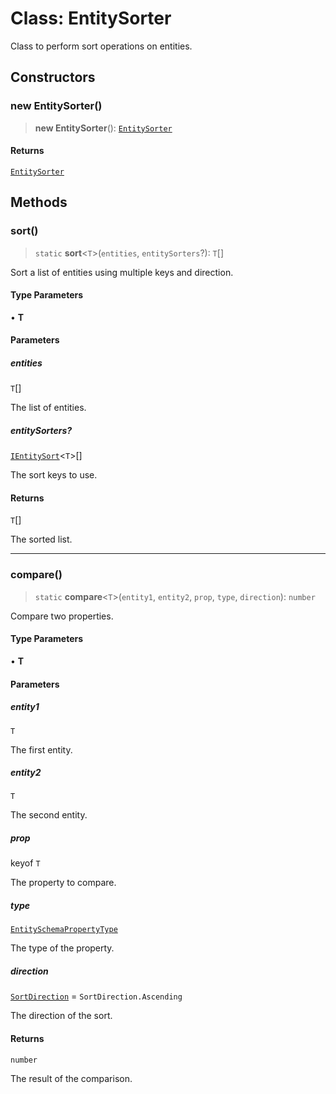 # Class: EntitySorter

Class to perform sort operations on entities.

## Constructors

### new EntitySorter()

> **new EntitySorter**(): [`EntitySorter`](EntitySorter.md)

#### Returns

[`EntitySorter`](EntitySorter.md)

## Methods

### sort()

> `static` **sort**\<`T`\>(`entities`, `entitySorters`?): `T`[]

Sort a list of entities using multiple keys and direction.

#### Type Parameters

• **T**

#### Parameters

##### entities

`T`[]

The list of entities.

##### entitySorters?

[`IEntitySort`](../interfaces/IEntitySort.md)\<`T`\>[]

The sort keys to use.

#### Returns

`T`[]

The sorted list.

***

### compare()

> `static` **compare**\<`T`\>(`entity1`, `entity2`, `prop`, `type`, `direction`): `number`

Compare two properties.

#### Type Parameters

• **T**

#### Parameters

##### entity1

`T`

The first entity.

##### entity2

`T`

The second entity.

##### prop

keyof `T`

The property to compare.

##### type

[`EntitySchemaPropertyType`](../type-aliases/EntitySchemaPropertyType.md)

The type of the property.

##### direction

[`SortDirection`](../type-aliases/SortDirection.md) = `SortDirection.Ascending`

The direction of the sort.

#### Returns

`number`

The result of the comparison.
